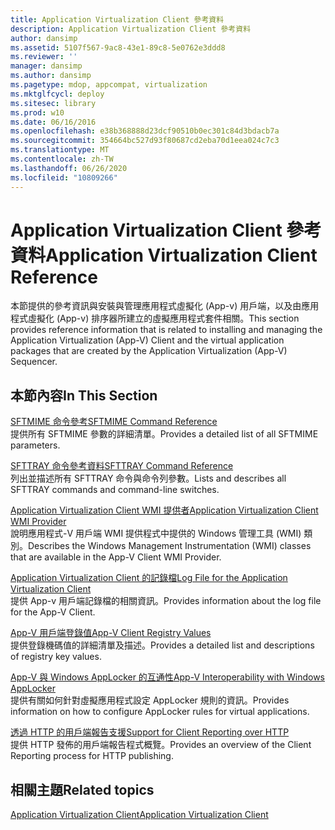 ```yaml
---
title: Application Virtualization Client 參考資料
description: Application Virtualization Client 參考資料
author: dansimp
ms.assetid: 5107f567-9ac8-43e1-89c8-5e0762e3ddd8
ms.reviewer: ''
manager: dansimp
ms.author: dansimp
ms.pagetype: mdop, appcompat, virtualization
ms.mktglfcycl: deploy
ms.sitesec: library
ms.prod: w10
ms.date: 06/16/2016
ms.openlocfilehash: e38b368888d23dcf90510b0ec301c84d3bdacb7a
ms.sourcegitcommit: 354664bc527d93f80687cd2eba70d1eea024c7c3
ms.translationtype: MT
ms.contentlocale: zh-TW
ms.lasthandoff: 06/26/2020
ms.locfileid: "10809266"
---
```

# <span data-ttu-id="e827a-103">Application Virtualization Client 參考資料</span><span class="sxs-lookup"><span data-stu-id="e827a-103">Application Virtualization Client Reference</span></span>


<span data-ttu-id="e827a-104">本節提供的參考資訊與安裝與管理應用程式虛擬化 (App-v) 用戶端，以及由應用程式虛擬化 (App-v) 排序器所建立的虛擬應用程式套件相關。</span><span class="sxs-lookup"><span data-stu-id="e827a-104">This section provides reference information that is related to installing and managing the Application Virtualization (App-V) Client and the virtual application packages that are created by the Application Virtualization (App-V) Sequencer.</span></span>

## <span data-ttu-id="e827a-105">本節內容</span><span class="sxs-lookup"><span data-stu-id="e827a-105">In This Section</span></span>


<a href="" id="sftmime--command-reference"></a>[<span data-ttu-id="e827a-106">SFTMIME 命令參考</span><span class="sxs-lookup"><span data-stu-id="e827a-106">SFTMIME Command Reference</span></span>](sftmime--command-reference.md)  
<span data-ttu-id="e827a-107">提供所有 SFTMIME 參數的詳細清單。</span><span class="sxs-lookup"><span data-stu-id="e827a-107">Provides a detailed list of all SFTMIME parameters.</span></span>

<a href="" id="sfttray-command-reference"></a>[<span data-ttu-id="e827a-108">SFTTRAY 命令參考資料</span><span class="sxs-lookup"><span data-stu-id="e827a-108">SFTTRAY Command Reference</span></span>](sfttray-command-reference.md)  
<span data-ttu-id="e827a-109">列出並描述所有 SFTTRAY 命令與命令列參數。</span><span class="sxs-lookup"><span data-stu-id="e827a-109">Lists and describes all SFTTRAY commands and command-line switches.</span></span>

<a href="" id="application-virtualization-client-wmi-provider"></a>[<span data-ttu-id="e827a-110">Application Virtualization Client WMI 提供者</span><span class="sxs-lookup"><span data-stu-id="e827a-110">Application Virtualization Client WMI Provider</span></span>](application-virtualization-client-wmi-provider.md)  
<span data-ttu-id="e827a-111">說明應用程式-V 用戶端 WMI 提供程式中提供的 Windows 管理工具 (WMI) 類別。</span><span class="sxs-lookup"><span data-stu-id="e827a-111">Describes the Windows Management Instrumentation (WMI) classes that are available in the App-V Client WMI Provider.</span></span>

<a href="" id="log-file-for-the-application-virtualization-client"></a>[<span data-ttu-id="e827a-112">Application Virtualization Client 的記錄檔</span><span class="sxs-lookup"><span data-stu-id="e827a-112">Log File for the Application Virtualization Client</span></span>](log-file-for-the-application-virtualization-client.md)  
<span data-ttu-id="e827a-113">提供 App-v 用戶端記錄檔的相關資訊。</span><span class="sxs-lookup"><span data-stu-id="e827a-113">Provides information about the log file for the App-V Client.</span></span>

<a href="" id="app-v-client-registry-values"></a>[<span data-ttu-id="e827a-114">App-V 用戶端登錄值</span><span class="sxs-lookup"><span data-stu-id="e827a-114">App-V Client Registry Values</span></span>](app-v-client-registry-values-sp1.md)  
<span data-ttu-id="e827a-115">提供登錄機碼值的詳細清單及描述。</span><span class="sxs-lookup"><span data-stu-id="e827a-115">Provides a detailed list and descriptions of registry key values.</span></span>

<a href="" id="app-v-interoperability-with-windows-applocker"></a>[<span data-ttu-id="e827a-116">App-V 與 Windows AppLocker 的互通性</span><span class="sxs-lookup"><span data-stu-id="e827a-116">App-V Interoperability with Windows AppLocker</span></span>](app-v-interoperability-with-windows-applocker.md)  
<span data-ttu-id="e827a-117">提供有關如何針對虛擬應用程式設定 AppLocker 規則的資訊。</span><span class="sxs-lookup"><span data-stu-id="e827a-117">Provides information on how to configure AppLocker rules for virtual applications.</span></span>

<a href="" id="support-for-client-reporting-over-http"></a>[<span data-ttu-id="e827a-118">透過 HTTP 的用戶端報告支援</span><span class="sxs-lookup"><span data-stu-id="e827a-118">Support for Client Reporting over HTTP</span></span>](support-for-client-reporting-over-http.md)  
<span data-ttu-id="e827a-119">提供 HTTP 發佈的用戶端報告程式概覽。</span><span class="sxs-lookup"><span data-stu-id="e827a-119">Provides an overview of the Client Reporting process for HTTP publishing.</span></span>

## <span data-ttu-id="e827a-120">相關主題</span><span class="sxs-lookup"><span data-stu-id="e827a-120">Related topics</span></span>


[<span data-ttu-id="e827a-121">Application Virtualization Client</span><span class="sxs-lookup"><span data-stu-id="e827a-121">Application Virtualization Client</span></span>](application-virtualization-client.md)

 

 





